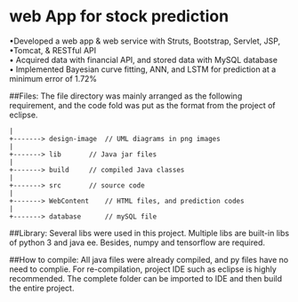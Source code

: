 # web App for stock prediction

•Developed a web app & web service with Struts, Bootstrap, Servlet, JSP, 
<br>•Tomcat, & RESTful API
<br>• Acquired data with financial API, and stored data with MySQL database
<br>• Implemented Bayesian curve fitting, ANN, and LSTM for prediction at a minimum error of 1.72%


##Files:
The file directory was mainly arranged as the following requirement, and the code fold was put as the format from the project of eclipse.
   
    |
    +-------> design-image  // UML diagrams in png images
    |
    +-------> lib       // Java jar files
    |
    +-------> build     // compiled Java classes
    |
    +-------> src       // source code
    |
    +-------> WebContent    // HTML files, and prediction codes
    |
    +-------> database      // mySQL file

##Library:
Several libs were used in this project.
Multiple libs are built-in libs of python 3 and java ee.
Besides, numpy and tensorflow are required.

##How to compile:
All java files were already compiled, and py files have no need to complie. For re-compilation, project IDE such as eclipse is highly recommended. The complete folder can be imported to IDE and then build the entire project.
